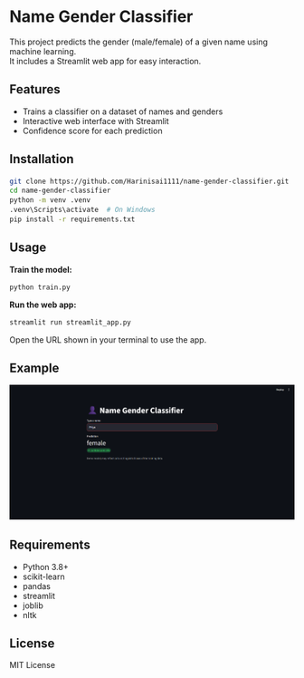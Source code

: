 # Name Gender Classifier

This project predicts the gender (male/female) of a given name using machine learning.  
It includes a Streamlit web app for easy interaction.

## Features
- Trains a classifier on a dataset of names and genders
- Interactive web interface with Streamlit
- Confidence score for each prediction

## Installation

```bash
git clone https://github.com/Harinisai1111/name-gender-classifier.git
cd name-gender-classifier
python -m venv .venv
.venv\Scripts\activate  # On Windows
pip install -r requirements.txt
```

## Usage

**Train the model:**
```bash
python train.py
```

**Run the web app:**
```bash
streamlit run streamlit_app.py
```

Open the URL shown in your terminal to use the app.

## Example

![screenshot](screenshot.png) <!-- Add a screenshot if you have one -->

## Requirements

- Python 3.8+
- scikit-learn
- pandas
- streamlit
- joblib
- nltk

## License

MIT License